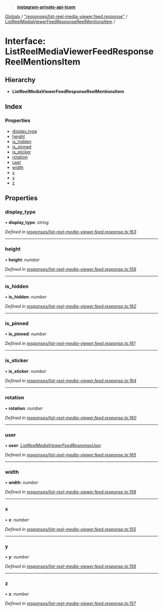 > **[instagram-private-api-tcom](../README.md)**

[Globals](../README.md) / ["responses/list-reel-media-viewer.feed.response"](../modules/_responses_list_reel_media_viewer_feed_response_.md) / [ListReelMediaViewerFeedResponseReelMentionsItem](_responses_list_reel_media_viewer_feed_response_.listreelmediaviewerfeedresponsereelmentionsitem.md) /

# Interface: ListReelMediaViewerFeedResponseReelMentionsItem

## Hierarchy

* **ListReelMediaViewerFeedResponseReelMentionsItem**

## Index

### Properties

* [display_type](_responses_list_reel_media_viewer_feed_response_.listreelmediaviewerfeedresponsereelmentionsitem.md#display_type)
* [height](_responses_list_reel_media_viewer_feed_response_.listreelmediaviewerfeedresponsereelmentionsitem.md#height)
* [is_hidden](_responses_list_reel_media_viewer_feed_response_.listreelmediaviewerfeedresponsereelmentionsitem.md#is_hidden)
* [is_pinned](_responses_list_reel_media_viewer_feed_response_.listreelmediaviewerfeedresponsereelmentionsitem.md#is_pinned)
* [is_sticker](_responses_list_reel_media_viewer_feed_response_.listreelmediaviewerfeedresponsereelmentionsitem.md#is_sticker)
* [rotation](_responses_list_reel_media_viewer_feed_response_.listreelmediaviewerfeedresponsereelmentionsitem.md#rotation)
* [user](_responses_list_reel_media_viewer_feed_response_.listreelmediaviewerfeedresponsereelmentionsitem.md#user)
* [width](_responses_list_reel_media_viewer_feed_response_.listreelmediaviewerfeedresponsereelmentionsitem.md#width)
* [x](_responses_list_reel_media_viewer_feed_response_.listreelmediaviewerfeedresponsereelmentionsitem.md#x)
* [y](_responses_list_reel_media_viewer_feed_response_.listreelmediaviewerfeedresponsereelmentionsitem.md#y)
* [z](_responses_list_reel_media_viewer_feed_response_.listreelmediaviewerfeedresponsereelmentionsitem.md#z)

## Properties

###  display_type

• **display_type**: *string*

*Defined in [responses/list-reel-media-viewer.feed.response.ts:163](https://github.com/cuonglnhust/instagram-private-api-tcom/blob/3e16058/src/responses/list-reel-media-viewer.feed.response.ts#L163)*

___

###  height

• **height**: *number*

*Defined in [responses/list-reel-media-viewer.feed.response.ts:159](https://github.com/cuonglnhust/instagram-private-api-tcom/blob/3e16058/src/responses/list-reel-media-viewer.feed.response.ts#L159)*

___

###  is_hidden

• **is_hidden**: *number*

*Defined in [responses/list-reel-media-viewer.feed.response.ts:162](https://github.com/cuonglnhust/instagram-private-api-tcom/blob/3e16058/src/responses/list-reel-media-viewer.feed.response.ts#L162)*

___

###  is_pinned

• **is_pinned**: *number*

*Defined in [responses/list-reel-media-viewer.feed.response.ts:161](https://github.com/cuonglnhust/instagram-private-api-tcom/blob/3e16058/src/responses/list-reel-media-viewer.feed.response.ts#L161)*

___

###  is_sticker

• **is_sticker**: *number*

*Defined in [responses/list-reel-media-viewer.feed.response.ts:164](https://github.com/cuonglnhust/instagram-private-api-tcom/blob/3e16058/src/responses/list-reel-media-viewer.feed.response.ts#L164)*

___

###  rotation

• **rotation**: *number*

*Defined in [responses/list-reel-media-viewer.feed.response.ts:160](https://github.com/cuonglnhust/instagram-private-api-tcom/blob/3e16058/src/responses/list-reel-media-viewer.feed.response.ts#L160)*

___

###  user

• **user**: *[ListReelMediaViewerFeedResponseUser](_responses_list_reel_media_viewer_feed_response_.listreelmediaviewerfeedresponseuser.md)*

*Defined in [responses/list-reel-media-viewer.feed.response.ts:165](https://github.com/cuonglnhust/instagram-private-api-tcom/blob/3e16058/src/responses/list-reel-media-viewer.feed.response.ts#L165)*

___

###  width

• **width**: *number*

*Defined in [responses/list-reel-media-viewer.feed.response.ts:158](https://github.com/cuonglnhust/instagram-private-api-tcom/blob/3e16058/src/responses/list-reel-media-viewer.feed.response.ts#L158)*

___

###  x

• **x**: *number*

*Defined in [responses/list-reel-media-viewer.feed.response.ts:155](https://github.com/cuonglnhust/instagram-private-api-tcom/blob/3e16058/src/responses/list-reel-media-viewer.feed.response.ts#L155)*

___

###  y

• **y**: *number*

*Defined in [responses/list-reel-media-viewer.feed.response.ts:156](https://github.com/cuonglnhust/instagram-private-api-tcom/blob/3e16058/src/responses/list-reel-media-viewer.feed.response.ts#L156)*

___

###  z

• **z**: *number*

*Defined in [responses/list-reel-media-viewer.feed.response.ts:157](https://github.com/cuonglnhust/instagram-private-api-tcom/blob/3e16058/src/responses/list-reel-media-viewer.feed.response.ts#L157)*